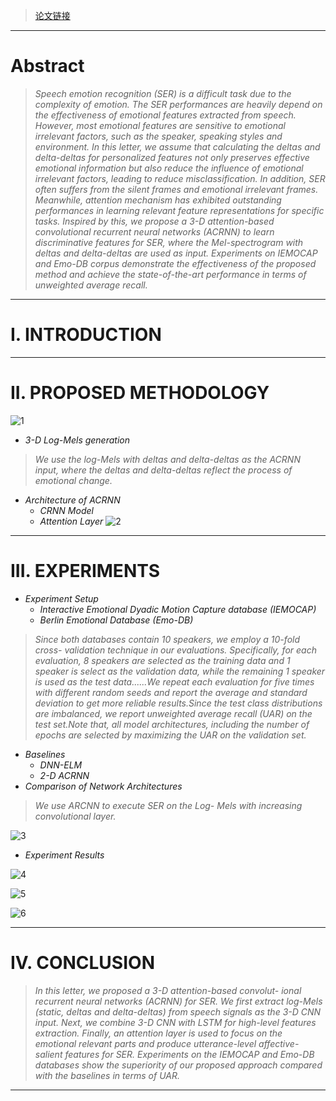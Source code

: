 > [论文链接](https://github.com/xuanjihe/speech-emotion-recognition/blob/master/3-D.pdf)

----------
# Abstract

> *Speech emotion recognition (SER) is a difficult task due to the complexity of emotion. The SER performances are heavily depend on the effectiveness of emotional features extracted from speech. However, most emotional features are sensitive to emotional irrelevant factors, such as the speaker, speaking styles and environment. In this letter, we assume that calculating the deltas and delta-deltas for personalized features not only preserves effective emotional information but also reduce the influence of emotional irrelevant factors, leading to reduce misclassification. In addition, SER often suffers from the silent frames and emotional irrelevant frames. Meanwhile, attention mechanism has exhibited outstanding performances in learning relevant feature representations for specific tasks. Inspired by this, we propose a 3-D attention-based convolutional recurrent neural networks (ACRNN) to learn discriminative features for SER, where the Mel-spectrogram with deltas and delta-deltas are used as input. Experiments on IEMOCAP and Emo-DB corpus demonstrate the effectiveness of the proposed method and achieve the state-of-the-art performance in terms of unweighted average recall.*

----------
# I. INTRODUCTION

----------
# II. PROPOSED METHODOLOGY

![1](https://leanote.com/api/file/getImage?fileId=5b6a9ac8ab64415159002e08)

 - *3-D Log-Mels generation*

>  *We use the log-Mels with deltas and delta-deltas as the ACRNN input, where the deltas and delta-deltas reflect the process of emotional change.*

 - *Architecture of ACRNN*
    - *CRNN Model*
    - *Attention Layer*
![2](https://leanote.com/api/file/getImage?fileId=5b6a9f5dab64415159002f78)
  
----------
# III. EXPERIMENTS

 - *Experiment Setup*
    - *Interactive Emotional Dyadic Motion Capture database (IEMOCAP)* 
    - *Berlin Emotional Database (Emo-DB)*

> *Since both databases contain 10 speakers, we employ a 10-fold cross- validation technique in our evaluations. Specifically, for each evaluation, 8 speakers are selected as the training data and 1 speaker is select as the validation data, while the remaining 1 speaker is used as the test data......We repeat each evaluation for five times with different random seeds and report the average and standard deviation to get more reliable results.Since the test class distributions are imbalanced, we report unweighted average recall (UAR) on the test set.Note that, all model architectures, including the number of epochs are selected by maximizing the UAR on the validation set.*

 - *Baselines*
    - *DNN-ELM*
    - *2-D ACRNN*
 - *Comparison of Network Architectures*

> *We use ARCNN to execute SER on the Log- Mels with increasing convolutional layer.*

![3](https://leanote.com/api/file/getImage?fileId=5b6aa3e0ab64415159003098)

  - *Experiment Results*

  ![4](https://leanote.com/api/file/getImage?fileId=5b6aa48bab644151590030ae)
  
  ![5](https://leanote.com/api/file/getImage?fileId=5b6aac37ab64414f68003ca5)
  
  ![6](https://leanote.com/api/file/getImage?fileId=5b6aac8dab64414f68003cc3)

     

----------
# IV. CONCLUSION

> *In this letter, we proposed a 3-D attention-based convolut- ional recurrent neural networks (ACRNN) for SER. We first extract log-Mels (static, deltas and delta-deltas) from speech signals as the 3-D CNN input. Next, we combine 3-D CNN with LSTM for high-level features extraction. Finally, an attention layer is used to focus on the emotional relevant parts and produce utterance-level affective-salient features for SER. Experiments on the IEMOCAP and Emo-DB databases show the superiority of our proposed approach compared with the baselines in terms of UAR.*

----------


